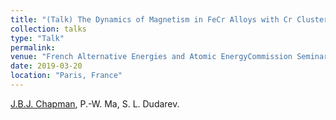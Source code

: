 ```yaml
---
title: "(Talk) The Dynamics of Magnetism in FeCr Alloys with Cr Clustering"
collection: talks
type: "Talk"
permalink: 
venue: "French Alternative Energies and Atomic EnergyCommission Seminar, Paris, France"
date: 2019-03-20
location: "Paris, France"
---
```


<u>J.B.J. Chapman</u>, P.-W. Ma, S. L. Dudarev.
